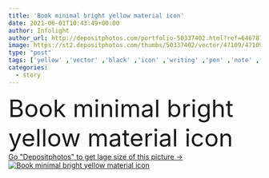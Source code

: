 ```yaml
---
title: 'Book minimal bright yellow material icon'
date: 2021-06-01T10:43:49+00:00
author: Infolight
author_url: http://depositphotos.com/portfolio-50337402.html?ref=64678756
image: https://st2.depositphotos.com/thumbs/50337402/vector/47109/471091126/api_thumb_450.jpg?forcejpeg=true
type: "post"
tags: ['yellow' ,'vector' ,'black' ,'icon' ,'writing' ,'pen' ,'note' ,'read' ,'reading' ,'book' ,'education' ,'homework' ,'library' ,'literature' ,'study' ,'books' ,'story' ,'logo' ,'minimal' ,'eps' ,'premium' ,'open book' ,'writing tool' ,'edit tools' ]
categories: 
  - story
---
```

<div aling="center">
            <font size="60"> Book minimal bright yellow material icon</font>   
</div>
<div>
    <a href='https://depositphotos.com/471091126/stock-illustration-book-minimal-bright-yellow-material.html?ref=64678756' target=_blank > Go "Depositphotos" to get lage size of this picture ->
        <img href='https://depositphotos.com/471091126/stock-illustration-book-minimal-bright-yellow-material.html?ref=64678756' src='https://st2.depositphotos.com/50337402/47109/v/950/depositphotos_471091126-stock-illustration-book-minimal-bright-yellow-material.jpg?forcejpeg=true' alt='Book minimal bright yellow material icon' >
    </a>
</div>
